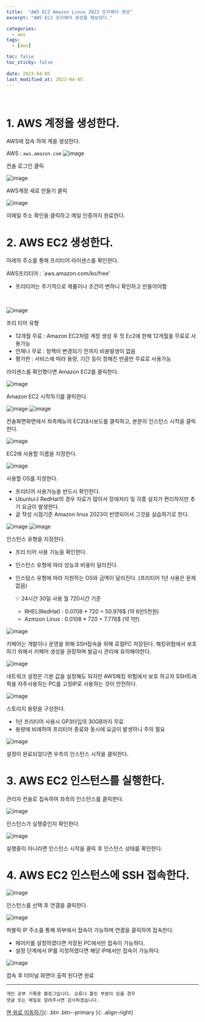 ```yaml
---
title:  "AWS EC2 Amazon Linux 2023 프리웨어 생성" 
excerpt: "AWS EC2 프리웨어 생성을 해보았다."

categories:
  - aws
tags:
  - [aws]

toc: false
toc_sticky: false
 
date: 2023-04-05
last_modified_at: 2023-04-05
---
```



<br>

# 1. AWS 계정을 생성한다.

AWS에 접속 하여 계을 생성한다.

AWS : `aws.amazon.com`
![image](https://user-images.githubusercontent.com/13990392/229956998-2e2c221f-ef5f-49b7-b401-ce13b0e687aa.png)

컨솔 로그인 클릭

![image](https://user-images.githubusercontent.com/13990392/229957182-ad449004-d3c2-4ab0-90d9-4f682ba69824.png)

AWS계정 새로 만들기 클릭

![image](https://user-images.githubusercontent.com/13990392/229957342-6ea36239-3cbb-4fc2-96eb-74c81861faa1.png)

이메일 주소 확인을 클릭하고 메일 인증까지 완료한다.


# 2. AWS EC2 생성한다.

아래의 주소를 통해 프리티어 라이센스를 확인한다.

AWS프리티어 : `aws.amazon.com/ko/free'

- 프리티어는 주기적으로 제품이나 조건이 변하니 확인하고 만들어야함
<br>

![image](https://user-images.githubusercontent.com/13990392/229958755-c4442ead-b62c-4850-a3c1-09ebadabd4f5.png)

프리 티어 유형
- 12개월 무료 : Amazon EC2처럼 계정 생성 후 첫 Ec2에 한해 12개월을 무료로 사용가능
- 언제나 무료 : 정책이 변경되기 전까지 비용발생이 없음
- 평가판 : 서비스에 따라 용량, 기간 등이 정해진 만큼만 무료로 사용가능

라이센스를 확인했다면 Amazon EC2를 클릭한다.

![image](https://user-images.githubusercontent.com/13990392/229959652-f4e1210a-e014-40c4-b41f-155dd127c578.png)

Amazon EC2 시작하기를 클릭한다.

![image](https://user-images.githubusercontent.com/13990392/229959826-1fa86692-85ca-4291-8652-c6be8536e4d6.png) 
![image](https://user-images.githubusercontent.com/13990392/229959931-6ae02934-f14a-4bdb-8dff-73b9547b4904.png)

컨솔화면화면에서 좌측메뉴의 EC2대시보드를 클릭하고, 본문의 인스턴스 시작을 클릭한다.

![image](https://user-images.githubusercontent.com/13990392/229960582-360060e2-22e8-4ce0-bd6d-3476594b8c63.png)

EC2에 사용할 이름을 지정한다.

![image](https://user-images.githubusercontent.com/13990392/229960773-4e33ed4e-e8c3-4048-ac8a-13498efb527b.png)

사용할 OS를 지정한다.
- 프리티어 사용가능을 반드시 확인한다.
- Ubuntu나 RedHat의 경우 자료가 많아서 장애처리 및 각종 설치가 편리하지만 추가 요금이 발생한다.
- 글 작성 시점기준 Amazon linux 2023이 반영되어서 그것을 실습하기로 한다.

![image](https://user-images.githubusercontent.com/13990392/229961304-7a61b45f-98e4-4375-9f83-ce7af5d65e5a.png)
![image](https://user-images.githubusercontent.com/13990392/229961695-be917010-4658-42e2-b14b-80d21c8df48f.png)

인스턴스 유형을 지정한다.
 - 프리 티어 사용 가능을 확인한다.
 - 인스턴스 유형에 따라 성능과 비용이 달라진다.
 - 인스텀스 유형에 따라 지원하는 OS와 금액이 달라진다. (프리티어 1년 사용은 문제 없음)

    ✨ 24시간 30일 사용 월 720시간 기준 
    - RHEL(RedHat) : 0.0708 * 720 = 50.976$ (약 6만5천원)
    - Azmzon Linux : 0.0108 * 720 = 7.776$ (약 1만)


![image](https://user-images.githubusercontent.com/13990392/229963120-dad5179c-1189-4afa-b092-8818d9661ae5.png)

키페어는 개발이나 운영을 위해 SSH접속을 위해 로컬PC 저장된다.
해킹위험에서 보호하기 위해서 키페어 생성을 권장하며 발급시 관리에 유의해야한다.

![image](https://user-images.githubusercontent.com/13990392/229963543-77c569a9-0d83-45b1-9940-392429b60d4a.png)

네트워크 설정은 기본 값을 설정해도 되지만 AWS해킹 위험에서 보호 하고자 SSH트래픽을 자주사용하는 PC를 고정IP로 사용하는 것이 안전하다.


![image](https://user-images.githubusercontent.com/13990392/229964162-803607a1-4c80-470c-ae9e-fd58478b3738.png)

스토리지 용량을 구성한다.
- 1년 프리티어 사용시 GP3타입의 30GB까지 무료
- 용량에 비례하여 프리티어 종료와 동시에 요금이 발생하니 주의 필요


![image](https://user-images.githubusercontent.com/13990392/229964454-7ccb43a1-61f6-4e9e-9f60-02494f7c4361.png)

설정이 완료되었다면 우측의 인스턴스 시작을 클릭한다.

# 3. AWS EC2 인스턴스를 실행한다.

관리자 컨솔로 접속하여 좌측의 인스턴스를 클릭한다.

![image](https://user-images.githubusercontent.com/13990392/229986261-106b181c-123e-4703-9978-148603e530e7.png)

인스턴스가 실행중인지 확인한다.

![image](https://user-images.githubusercontent.com/13990392/229986540-eca7a53b-7682-4e2e-9e42-f381fe9bc9bc.png)

실행중이 아니라면 인스턴스 시작을 클릭 후 인스턴스 상태를 확인한다.


# 4. AWS EC2 인스턴스에 SSH 접속한다.

![image](https://user-images.githubusercontent.com/13990392/229986685-68ab22f7-bd50-4919-8459-c23cedfc1bd3.png)

인스턴스를 선택 후 연결을 클릭한다.

![image](https://user-images.githubusercontent.com/13990392/229987008-accda453-efa4-4d5d-a7b0-2d8c994838ea.png)

퍼블릭 IP 주소를 통해 외부에서 접속이 가능하며 연결을 클릭하여 접속한다.
- 페어키를 설정하였다면 저장된 PC에서만 접속이 가능하다.
- 설정 단계에서 IP를 지정하였다면 해당 IP에서만 접속이 가능하다.

![image](https://user-images.githubusercontent.com/13990392/229987411-37c0f3b9-508d-4ee2-97b3-c3562cece70b.png)

접속 후 터미널 화면이 출력 된다면 완료

***
    개인 공부 기록용 블로그입니다. 오류나 틀린 부분이 있을 경우 
    댓글 또는 메일로 알려주시면 감사하겠습니다.

[맨 위로 이동하기](#){: .btn .btn--primary }{: .align-right}




